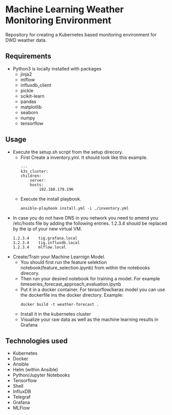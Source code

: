 # Machine Learning Weather Monitoring Environment

Repository for creating a Kubernetes based monitoring environment for DWD weather data.

Requirements
------------
* Python3 is locally installed with packages
    * jinja2
    * mlflow
    * influxdb_client
    * pickle
    * scikit-learn
    * pandas
    * matplotlib
    * seaborn
    * numpy
    * tensorflow

Usage
-----
* Execute the setup.sh script from the setup direcory.
    * First Create a inventory.yml. It should look like this example.
        ```shell
        ---
        k3s_cluster:
        children:
            server:
            hosts:
                192.168.178.196
        ```
    * Execute the install playbook.
        ```shell
        ansible-playbook install.yml -i ./inventory.yml
        ```
* In case you do not have DNS in you network you need to amend you /etc/hosts file by adding the following entries. 1.2.3.4 should be replaced by the ip of your new virtual VM.
    ```shell
    1.2.3.4    tig.grafana.local
    1.2.3.4    tig.influxdb.local
    1.2.3.4    mlflow.local
    ```
* Create/Train your Machine Learnign Model.
    * You should first run the feature selektion notebook(feature_selection.ipynb) from within the notebooks direcory.
    * Then run your desired notebook for training a model. For example timeseries_forecast_approach_evaluation.ipynb
    * Put it in a docker container. For tensorflow/keras model you can use the dockerfile ins the docker directory. Example:
        ```shell
        docker build -t weather-forecast .
        ```
    * Install it in the kubernetes cluster
    * Visualize your raw data as well as the machine learning results in Grafana

Technologies used
-----

* Kubernetes
* Docker
* Ansible
* Helm (within Ansible)
* Python/Jupyter Notebooks
* Tensorflow
* Shell
* InfluxDB
* Telegraf
* Grafana
* MLFlow
